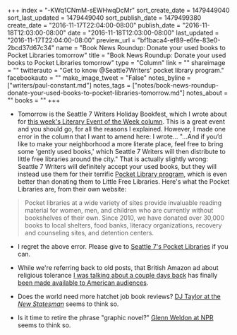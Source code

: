 +++
index = "-KWq1CNmM-sEWHwqDcMr"
sort_create_date = 1479449040
sort_last_updated = 1479449040
sort_publish_date = 1479499380
create_date = "2016-11-17T22:04:00-08:00"
publish_date = "2016-11-18T12:03:00-08:00"
date = "2016-11-18T12:03:00-08:00"
last_updated = "2016-11-17T22:04:00-08:00"
preview_url = "bf1baca4-ef89-e6fe-83e0-2bcd37d67c34"
name = "Book News Roundup: Donate your used books to Pocket Libraries tomorrow"
title = "Book News Roundup: Donate your used books to Pocket Libraries tomorrow"
type = "Column"
link = ""
shareimage = ""
twitterauto = "Get to know @Seattle7Writers' pocket library program."
facebookauto = ""
make_image_tweet = "False"
notes_byline = ["writers/paul-constant.md"]
notes_tags = ["notes/book-news-roundup-donate-your-used-books-to-pocket-libraries-tomorrow.md"]
notes_about = ""
books = ""
+++
* Tomorrow is the Seattle 7 Writers Holiday Bookfest, which I wrote about for [this week's Literary Event of the Week column](http://www.seattlereviewofbooks.com/notes/2016/11/16/literary-event-of-the-week-seattle-7-writers-bookfest/). This is a great event and you should go, for all the reasons I explained. However, I made one error in the column that I want to amend here: I wrote... "...And if you’d like to make your neighborhood a more literate place, feel free to bring some 'gently used books,' which Seattle 7 Writers will then distribute to little free libraries around the city." That is actually slightly wrong: Seattle 7 Writers will definitely accept your used books, but they will instead use them for their terrific [Pocket Library program](http://www.seattle7writers.org/pocket-libraries.html), which is even better than donating them to Little Free Libraries. Here's what the Pocket Libraries are, from their own website:

<blockquote>Pocket libraries at a wide variety of sites provide invaluable reading material for women, men, and children who are currently without bookshelves of their own. Since 2010, we have donated over 30,000 books to local shelters, food banks, literacy organizations, recovery and counseling sites, and detention centers.</blockquote>

* I regret the above error. Please give to [Seattle 7's Pocket Libraries](http://www.seattle7writers.org/pocket-libraries.html) if you can.

* While we're referring back to old posts, that British Amazon ad about religious tolerance [I was talking about a couple days back](http://www.seattlereviewofbooks.com/notes/2016/11/16/new-amazon-ad-is-probably-pretty-inspiring-though-i-wouldnt-know/) has finally [been made available to American audiences](http://www.geekwire.com/2016/jeff-bezos-tweets-love-touching-amazon-ad-showing-friendship-priest-imam/). 

* Does the world need more hatchet job book reviews? [DJ Taylor at the *New Statesman*](http://www.newstatesman.com/politics/uk/2016/11/death-hatchet-job) seems to think so.

* Is it time to retire the phrase "graphic novel?" [Glenn Weldon at NPR](http://www.npr.org/sections/monkeysee/2016/11/17/502422829/the-term-graphic-novel-has-had-a-good-run-we-dont-need-it-anymore) seems to think so.


